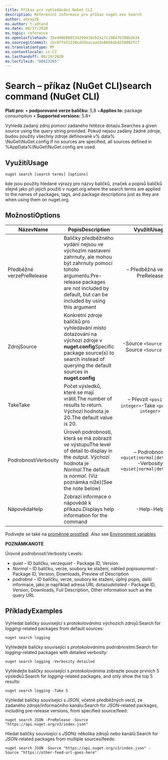 ```yaml
---
title: Příkaz pro vyhledávání NuGet CLI
description: Referenční informace pro příkaz nuget.exe Search
author: advay26
ms.author: t-adtand
ms.date: 08/17/2020
ms.topic: reference
ms.openlocfilehash: 35e4906960534299418cb2a17c190476708b2634
ms.sourcegitcommit: cbc87fe51330cdd3eacaad3e8656eb4258882fc7
ms.translationtype: MT
ms.contentlocale: cs-CZ
ms.lasthandoff: 08/19/2020
ms.locfileid: "88623265"
---
```

# <a name="search-command-nuget-cli"></a><span data-ttu-id="27eaa-103">Search – příkaz (NuGet CLI)</span><span class="sxs-lookup"><span data-stu-id="27eaa-103">search command (NuGet CLI)</span></span>

<span data-ttu-id="27eaa-104">**Platí pro:** &bullet; **podporované verze balíčku:** 5,8 +</span><span class="sxs-lookup"><span data-stu-id="27eaa-104">**Applies to:** package consumption &bullet; **Supported versions:** 5.8+</span></span>

<span data-ttu-id="27eaa-105">Vyhledá zadaný zdroj pomocí zadaného řetězce dotazu.</span><span class="sxs-lookup"><span data-stu-id="27eaa-105">Searches a given source using the query string provided.</span></span> <span data-ttu-id="27eaa-106">Pokud nejsou zadány žádné zdroje, budou použity všechny zdroje definované v% data% \NuGet\NuGet.config.</span><span class="sxs-lookup"><span data-stu-id="27eaa-106">If no sources are specified, all sources defined in %AppData%\NuGet\NuGet.config are used.</span></span>

## <a name="usage"></a><span data-ttu-id="27eaa-107">Využití</span><span class="sxs-lookup"><span data-stu-id="27eaa-107">Usage</span></span>

```cli
nuget search [search terms] [options]
```

<span data-ttu-id="27eaa-108">kde jsou použity hledané výrazy pro názvy balíčků, značek a popisů balíčků stejně jako při jejich použití v nuget.org.</span><span class="sxs-lookup"><span data-stu-id="27eaa-108">where the search terms are applied to the names of packages, tags, and package descriptions just as they are when using them on nuget.org.</span></span>

## <a name="options"></a><span data-ttu-id="27eaa-109">Možnosti</span><span class="sxs-lookup"><span data-stu-id="27eaa-109">Options</span></span>

| <span data-ttu-id="27eaa-110">Název</span><span class="sxs-lookup"><span data-stu-id="27eaa-110">Name</span></span> | <span data-ttu-id="27eaa-111">Popis</span><span class="sxs-lookup"><span data-stu-id="27eaa-111">Description</span></span> | <span data-ttu-id="27eaa-112">Využití</span><span class="sxs-lookup"><span data-stu-id="27eaa-112">Usage</span></span> |
| ---  |     ---     |  :-:  |
| <span data-ttu-id="27eaa-113">Předběžné verze</span><span class="sxs-lookup"><span data-stu-id="27eaa-113">PreRelease</span></span> | <span data-ttu-id="27eaa-114">Balíčky předběžného vydání nejsou ve výchozím nastavení zahrnuty, ale mohou být zahrnuty pomocí tohoto argumentu.</span><span class="sxs-lookup"><span data-stu-id="27eaa-114">Pre-release packages are not included by default, but can be included by using this argument</span></span> | <span data-ttu-id="27eaa-115">– Předběžná verze</span><span class="sxs-lookup"><span data-stu-id="27eaa-115">-PreRelease</span></span> |
| <span data-ttu-id="27eaa-116">Zdroj</span><span class="sxs-lookup"><span data-stu-id="27eaa-116">Source</span></span> | <span data-ttu-id="27eaa-117">Konkrétní zdroje balíčků pro vyhledávání místo dotazování na výchozí zdroje v __nuget.config__</span><span class="sxs-lookup"><span data-stu-id="27eaa-117">Specific package source(s) to search instead of querying the default sources in __nuget.config__</span></span> | <span data-ttu-id="27eaa-118">-Source `<Source URL>`</span><span class="sxs-lookup"><span data-stu-id="27eaa-118">-Source `<Source URL>`</span></span>|
| <span data-ttu-id="27eaa-119">Take</span><span class="sxs-lookup"><span data-stu-id="27eaa-119">Take</span></span> | <span data-ttu-id="27eaa-120">Počet výsledků, které se mají vrátit.</span><span class="sxs-lookup"><span data-stu-id="27eaa-120">The number of results to return.</span></span> <span data-ttu-id="27eaa-121">Výchozí hodnota je 20.</span><span class="sxs-lookup"><span data-stu-id="27eaa-121">The default value is 20.</span></span> | <span data-ttu-id="27eaa-122">– Převzít `<positive integer>`</span><span class="sxs-lookup"><span data-stu-id="27eaa-122">-Take `<positive integer>`</span></span> |
| <span data-ttu-id="27eaa-123">Podrobnosti</span><span class="sxs-lookup"><span data-stu-id="27eaa-123">Verbosity</span></span> | <span data-ttu-id="27eaa-124">Úroveň podrobností, která se má zobrazit ve výstupu</span><span class="sxs-lookup"><span data-stu-id="27eaa-124">The level of detail to display in the output.</span></span> <span data-ttu-id="27eaa-125">Výchozí hodnota je _Normal_.</span><span class="sxs-lookup"><span data-stu-id="27eaa-125">The default is _normal_.</span></span> <span data-ttu-id="27eaa-126">(Viz poznámka níže)</span><span class="sxs-lookup"><span data-stu-id="27eaa-126">(See the note below)</span></span>  | <span data-ttu-id="27eaa-127">– Podrobnosti `<quiet\|normal\|detailed>`</span><span class="sxs-lookup"><span data-stu-id="27eaa-127">-Verbosity `<quiet\|normal\|detailed>`</span></span> |
| <span data-ttu-id="27eaa-128">Nápověda</span><span class="sxs-lookup"><span data-stu-id="27eaa-128">Help</span></span> | <span data-ttu-id="27eaa-129">Zobrazí informace o nápovědě k příkazu.</span><span class="sxs-lookup"><span data-stu-id="27eaa-129">Displays help information for the command</span></span> | <span data-ttu-id="27eaa-130">-Help</span><span class="sxs-lookup"><span data-stu-id="27eaa-130">-Help</span></span> |

<span data-ttu-id="27eaa-131">Podívejte se také na [proměnné prostředí](cli-ref-environment-variables.md) .</span><span class="sxs-lookup"><span data-stu-id="27eaa-131">Also see [Environment variables](cli-ref-environment-variables.md)</span></span>

<span data-ttu-id="27eaa-132">__POZNÁMKA__</span><span class="sxs-lookup"><span data-stu-id="27eaa-132">__NOTE__</span></span>

<span data-ttu-id="27eaa-133">Úrovně podrobností:</span><span class="sxs-lookup"><span data-stu-id="27eaa-133">Verbosity Levels:</span></span>

* <span data-ttu-id="27eaa-134">_quiet_ – ID balíčku, verze</span><span class="sxs-lookup"><span data-stu-id="27eaa-134">_quiet_ - Package ID, Version</span></span>
* <span data-ttu-id="27eaa-135">_Normal_ – ID balíčku, verze, soubory ke stažení, náhled popisu</span><span class="sxs-lookup"><span data-stu-id="27eaa-135">_normal_ - Package ID, Version, Downloads, Preview of Description</span></span>
* <span data-ttu-id="27eaa-136">_podrobné_ – ID balíčku, verze, soubory ke stažení, úplný popis, další informace, jako je například adresa URL dotazu</span><span class="sxs-lookup"><span data-stu-id="27eaa-136">_detailed_ - Package ID, Version, Downloads, Full Description, Other information such as the query URL</span></span>

## <a name="examples"></a><span data-ttu-id="27eaa-137">Příklady</span><span class="sxs-lookup"><span data-stu-id="27eaa-137">Examples</span></span>

<span data-ttu-id="27eaa-138">Vyhledat balíčky související s *protokolováním*z výchozích zdrojů:</span><span class="sxs-lookup"><span data-stu-id="27eaa-138">Search for *logging*-related packages from default sources:</span></span>
```
nuget search logging
```
<span data-ttu-id="27eaa-139">Vyhledejte balíčky související s *protokolováním*s podrobnostmi:</span><span class="sxs-lookup"><span data-stu-id="27eaa-139">Search for *logging*-related packages with detailed verbosity:</span></span>
```
nuget search logging -Verbosity detailed
```
<span data-ttu-id="27eaa-140">Vyhledejte balíčky související s *protokolováním*a zobrazte pouze prvních 5 výsledků:</span><span class="sxs-lookup"><span data-stu-id="27eaa-140">Search for *logging*-related packages, and only show the top 5 results:</span></span>
```
nuget search logging -Take 5
```
<span data-ttu-id="27eaa-141">Vyhledat balíčky související s *JSON*, včetně předběžných verzí, ze zadaného zdroje/informačního kanálu:</span><span class="sxs-lookup"><span data-stu-id="27eaa-141">Search for *JSON*-related packages, including pre-release versions, from specified source/feed:</span></span>
```
nuget search JSON -PreRelease -Source "https://api.nuget.org/v3/index.json"
```
<span data-ttu-id="27eaa-142">Hledat balíčky související s *JSON*z několika zdrojů nebo kanálů:</span><span class="sxs-lookup"><span data-stu-id="27eaa-142">Search for *JSON*-related packages from multiple sources/feeds:</span></span>
```
nuget search JSON -Source "https://api.nuget.org/v3/index.json" -Source "https://other-feed-url-goes-here"
```
